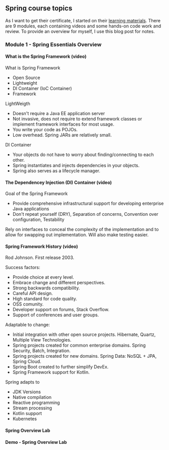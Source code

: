 ## Spring course topics

As I want to get their certificate, I started on their [learning materials](https://spring.academy/courses/spring-framework-essentials/lessons/spring-essentials-overview-lab). There are 9 modules, each containing videos and some hands-on code work and review. To provide an overview for myself, I use this blog post for notes.


### Module 1 - Spring Essentials Overview

#### What is the Spring Framework (video)

What is Spring Framework 
- Open Source
- Lightweight
- DI Container (IoC Container)
- Framework

LightWeigth
- Doesn't require a Java EE application server
- Not invasive, does not require to extend framework classes or implement framework interfaces for most usage.
- You write your code as POJOs.
- Low overhead. Spring JARs are relatively small.

DI Container
- Your objects do not have to worry about finding/connecting to each other.
- Spring instantiates and injects dependencies in your objects.
- Spring also serves as a lifecycle manager.

#### The Dependencey Injection (DI) Container (video)

Goal of the Spring Framework
- Provide comprehensive infrastructural support for developing enterprise Java applications
- Don't repeat yourself (DRY), Separation of concerns, Convention over configuration, Testability

Rely on interfaces to conceal the complexity of the implementation and to allow for swapping out implementation. Will also make testing easier.

#### Spring Framework History (video)

Rod Johnson. First release 2003.

Success factors:
- Provide choice at every level.
- Embrace change and different perspectives.
- Strong backwards compatibility.
- Careful API design.
- High standard for code quality.
- OSS comunity.
- Developer support on forums, Stack Overflow.
- Support of conferences and user groups.

Adaptable to change:
- Initial integration with other open source projects. Hibernate, Quartz, Multiple View Technologies.
- Spring projects created for common enterprise domains. Spring Security, Batch, Integration.
- Spring projects created for new domains. Spring Data: NoSQL + JPA, Spring Cloud.
- Spring Boot created to further simplify DevEx.
- Spring Framework support for Kotlin.

Spring adapts to
- JDK Versions
- Native compilation
- Reactive programming
- Stream processing
- Kotlin support
- Kubernetes

#### Spring Overview Lab



#### Demo - Spring Overview Lab